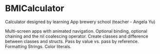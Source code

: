 # BMICalculator

Calculator designed by learning App brewery school (teacher - Angela Yu)

Multi-screen apps with animated navigation.
Optional binding, optional chaining and the nil coalescing operator.
Create classes and difference between classes and structs.
Pass by value vs. pass by reference.
Formatting Strings.
Color literals.
